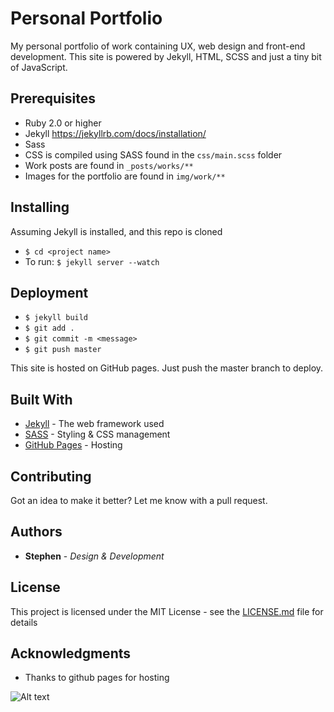 # Personal Portfolio
My personal portfolio of work containing UX, web design and front-end development. This site is powered by Jekyll, HTML, SCSS and just a tiny bit of JavaScript.

## Prerequisites
- Ruby 2.0 or higher
- Jekyll https://jekyllrb.com/docs/installation/
- Sass
- CSS is compiled using SASS found in the ```css/main.scss``` folder
- Work posts are found in ```_posts/works/**```
- Images for the portfolio are found in ```img/work/**```

## Installing
Assuming Jekyll is installed, and this repo is cloned
- ```$ cd <project name>```
- To run: ```$ jekyll server --watch```

## Deployment
- ```$ jekyll build```
- ```$ git add .```
- ```$ git commit -m <message>```
- ```$ git push master```

This site is hosted on GitHub pages. Just push the master branch to deploy.

## Built With
* [Jekyll](https://jekyllrb.com/) - The web framework used
* [SASS](https://sass-lang.com/) - Styling & CSS management
* [GitHub Pages](https://pages.github.com/) - Hosting

## Contributing
Got an idea to make it better? Let me know with a pull request.

## Authors
* **Stephen** - *Design & Development*

## License
This project is licensed under the MIT License - see the [LICENSE.md](LICENSE.md) file for details

## Acknowledgments
* Thanks to github pages for hosting

![Alt text](https://github.com/stephenherko/stephenherko.github.io/blob/master/img/screenshot.png)
